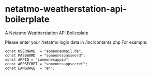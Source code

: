 # netatmo-weatherstation-api-boilerplate
A Netatmo Weatherstation API Boilerplate 

Please enter your Netatmo login data in /inc/contants.php
For example:

	const USERNAME	= "someone@mail.de";
	const PASSWORD	= "someonespassword";
	const APPID	= "someonesappid";
	const APPSECRET = "someonesappsecret";
	const LANGUAGE  = "en";

